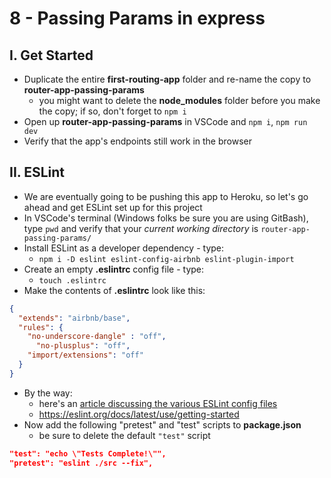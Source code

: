 # 8 - Passing Params in express

## I. Get Started
- Duplicate the entire **first-routing-app** folder and re-name the copy to **router-app-passing-params**
  - you might want to delete the **node_modules** folder before you make the copy; if so, don't forget to `npm i`
- Open up **router-app-passing-params** in VSCode and `npm i`,  `npm run dev`
- Verify that the app's endpoints still work in the browser

## II. ESLint
- We are eventually going to be pushing this app to Heroku, so let's go ahead and get ESLint set up for this project
- In VSCode's terminal (Windows folks be sure you are using GitBash), type `pwd` and verify that your *current working directory* is `router-app-passing-params/`
- Install ESLint as a developer dependency - type:
  - `npm i -D eslint eslint-config-airbnb eslint-plugin-import`
- Create an empty **.eslintrc** config file - type:
  - `touch .eslintrc`
- Make the contents of **.eslintrc** look like this:

```json
{ 
  "extends": "airbnb/base",
  "rules": {
    "no-underscore-dangle" : "off",
	  "no-plusplus": "off",
    "import/extensions": "off"
  }
}
```

- By the way:
  - here's an [article discussing the various ESLint config files](https://medium.com/@ritz.sh/understanding-eslint-configuration-eslintrc-js-vs-eslintrc-vs-eslintrc-json-287ec5e95bf4)
  - https://eslint.org/docs/latest/use/getting-started
- Now add the following "pretest" and "test" scripts to **package.json**
  - be sure to delete the default `"test"` script

```json
"test": "echo \"Tests Complete!\"",
"pretest": "eslint ./src --fix",
```
